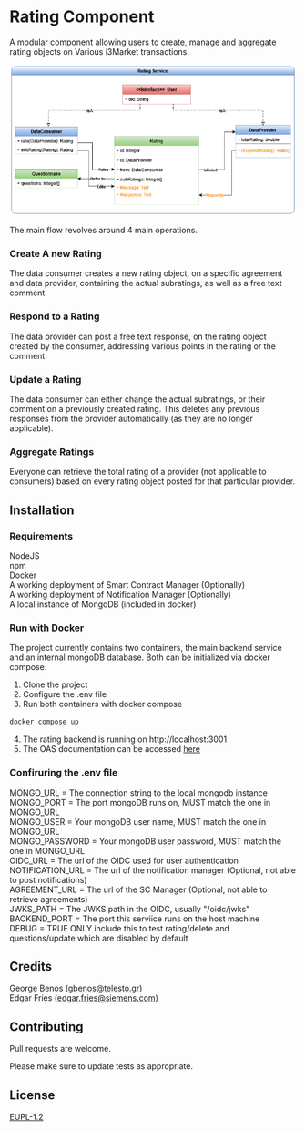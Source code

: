 # Rating Component

A modular component allowing users to create, manage and aggregate rating objects on Various i3Market transactions.

![i3Ratings-data-model.png](./i3Ratings-data-model.png)

The main flow revolves around 4 main operations.

### Create A new Rating
The data consumer creates a new rating object, on a specific agreement and data provider, containing the actual subratings, as well as a free text comment.

### Respond to a Rating
The data provider can post a free text response, on the rating object created by the consumer, addressing various points in the rating or the comment.

### Update a Rating
The data consumer can either change the actual subratings, or their comment on a previously created rating. This deletes any previous responses from the provider automatically (as they are no longer applicable).

### Aggregate Ratings
Everyone can retrieve the total rating of a provider (not applicable to consumers) based on every rating object posted for that particular provider.

## Installation

### Requirements

NodeJS\
npm\
Docker\
A working deployment of Smart Contract Manager (Optionally)\
A working deployment of Notification Manager (Optionally)\
A local instance of MongoDB (included in docker)

### Run with Docker
The project currently contains two containers, the main backend service and an internal mongoDB database. Both can be initialized via docker compose.

1) Clone the project
2) Configure the .env file
3) Run both containers with docker compose

``` bash
docker compose up
```
4) The rating backend is running on http://localhost:3001
5) The OAS documentation can be accessed [here](http://localhost:3001/api-docs/)

### Confiruring the .env file
MONGO_URL = The connection string to the local mongodb instance\
MONGO_PORT = The port mongoDB runs on, MUST match the one in MONGO_URL\
MONGO_USER = Your mongoDB user name, MUST match the one in MONGO_URL\
MONGO_PASSWORD = Your mongoDB user password, MUST match the one in MONGO_URL\
OIDC_URL = The url of the OIDC used for user authentication\
NOTIFICATION_URL = The url of the notification manager (Optional, not able to post notifications)\
AGREEMENT_URL = The url of the SC Manager (Optional, not able to retrieve agreements)\
JWKS_PATH = The JWKS path in the OIDC, usually "/oidc/jwks"\
BACKEND_PORT = The port this serviice runs on the host machine\
DEBUG = TRUE ONLY include this to test rating/delete and questions/update which are disabled by default

## Credits
George Benos (gbenos@telesto.gr)\
Edgar Fries (edgar.fries@siemens.com)

## Contributing
Pull requests are welcome.

Please make sure to update tests as appropriate.

## License
[EUPL-1.2](https://choosealicense.com/licenses/eupl-1.2/)

